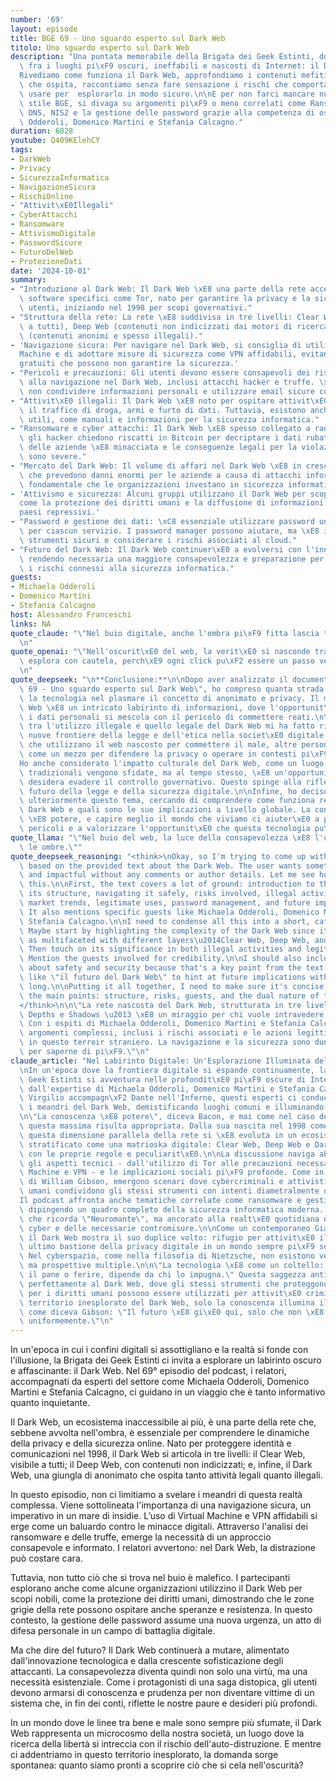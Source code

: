 ```yaml
---
number: '69'
layout: episode
title: BGE 69 - Uno sguardo esperto sul Dark Web
titolo: Uno sguardo esperto sul Dark Web
description: "Una puntata memorabile della Brigata dei Geek Estinti, dove ci si addentra\
  \ fra i luoghi pi\xF9 oscuri, ineffabili e nascosti di Internet: il Dark Web.\r\n\
  Rivediamo come funziona il Dark Web, approfondiamo i contenuti mefitici ma non solo\
  \ che ospita, raccontiamo senza fare sensazione i rischi che comporta e quali accorgimenti\
  \ usare per  esplorarlo in modo sicuro.\n\nE per non farci mancare nulla, in puro\
  \ stile BGE, si divaga su argomenti pi\xF9 o meno correlati come Ransomware, Blacklist\
  \ DNS, NIS2 e la gestione delle password grazie alla competenza di ospiti come Michaela\
  \ Odderoli, Domenico Martini e Stefania Calcagno."
duration: 6828
youtube: Q409KElehCY
tags:
- DarkWeb
- Privacy
- SicurezzaInformatica
- NavigazioneSicura
- RischiOnline
- "Attivit\xE0Illegali"
- CyberAttacchi
- Ransomware
- AttivismoDigitale
- PasswordSicure
- FuturoDelWeb
- ProtezioneDati
date: '2024-10-01'
summary:
- "Introduzione al Dark Web: Il Dark Web \xE8 una parte della rete accessibile tramite\
  \ software specifici come Tor, nato per garantire la privacy e la sicurezza degli\
  \ utenti, iniziando nel 1998 per scopi governativi."
- "Struttura della rete: La rete \xE8 suddivisa in tre livelli: Clear Web (accessibile\
  \ a tutti), Deep Web (contenuti non indicizzati dai motori di ricerca) e Dark Web\
  \ (contenuti anonimi e spesso illegali)."
- 'Navigazione sicura: Per navigare nel Dark Web, si consiglia di utilizzare una Virtual
  Machine e di adottare misure di sicurezza come VPN affidabili, evitando strumenti
  gratuiti che possono non garantire la sicurezza.'
- "Pericoli e precauzioni: Gli utenti devono essere consapevoli dei rischi associati\
  \ alla navigazione nel Dark Web, inclusi attacchi hacker e truffe. \xC8 fondamentale\
  \ non condividere informazioni personali e utilizzare email sicure come ProtonMail."
- "Attivit\xE0 illegali: Il Dark Web \xE8 noto per ospitare attivit\xE0 illegali come\
  \ il traffico di droga, armi e furto di dati. Tuttavia, esistono anche forum e risorse\
  \ utili, come manuali e informazioni per la sicurezza informatica."
- "Ransomware e cyber attacchi: Il Dark Web \xE8 spesso collegato a ransomware, dove\
  \ gli hacker chiedono riscatti in Bitcoin per decriptare i dati rubati. La sicurezza\
  \ delle aziende \xE8 minacciata e le conseguenze legali per la violazione dei dati\
  \ sono severe."
- "Mercato del Dark Web: Il volume di affari nel Dark Web \xE8 in crescita, con stime\
  \ che prevedono danni enormi per le aziende a causa di attacchi informatici. \xC8\
  \ fondamentale che le organizzazioni investano in sicurezza informatica."
- 'Attivismo e sicurezza: Alcuni gruppi utilizzano il Dark Web per scopi legittimi,
  come la protezione dei diritti umani e la diffusione di informazioni sensibili in
  paesi repressivi.'
- "Password e gestione dei dati: \xC8 essenziale utilizzare password uniche e complesse\
  \ per ciascun servizio. I password manager possono aiutare, ma \xE8 importante scegliere\
  \ strumenti sicuri e considerare i rischi associati al cloud."
- "Futuro del Dark Web: Il Dark Web continuer\xE0 a evolversi con l'innovazione tecnologica,\
  \ rendendo necessaria una maggiore consapevolezza e preparazione per affrontare\
  \ i rischi connessi alla sicurezza informatica."
guests:
- Michaela Odderoli
- Domenico Martini
- Stefania Calcagno
host: Alessandro Franceschi
links: NA
quote_claude: "\"Nel buio digitale, anche l'ombra pi\xF9 fitta lascia tracce di luce\"\
  \n"
quote_openai: "\"Nell'oscurit\xE0 del web, la verit\xE0 si nasconde tra le ombre:\
  \ esplora con cautela, perch\xE9 ogni click pu\xF2 essere un passo verso l'ignoto.\"\
  \n"
quote_deepseek: "\n**Conclusione:**\n\nDopo aver analizzato il documentario \"BGE\
  \ 69 - Uno sguardo esperto sul Dark Web\", ho compreso quanta strada abbia fatto\
  \ la tecnologia nel plasmare il concetto di anonimato e privacy. Il mondo del Deep\
  \ Web \xE8 un intricato labirinto di informazioni, dove l'opportunit\xE0 di proteggere\
  \ i dati personali si mescola con il pericolo di commettere reati.\n\nIl contrasto\
  \ tra l'utilizzo illegale e quello legale del Dark Web mi ha fatto riflettere sulle\
  \ nuove frontiere della legge e dell'etica nella societ\xE0 digitale. Mentresome\
  \ che utilizzano il web nascosto per commettere il male, altre persone lo vedono\
  \ come un mezzo per difendere la privacy o operare in contesti pi\xF9 liberi.\n\n\
  Ho anche considerato l'impatto culturale del Dark Web, come un luogo dove le regole\
  \ tradizionali vengono sfidate, ma al tempo stesso, \xE8 un'opportunit\xE0 per chi\
  \ desidera evadere il controllo governativo. Questo spinge alla riflessione sul\
  \ futuro della legge e della sicurezza digitale.\n\nInfine, ho deciso di approfondire\
  \ ulteriormente questo tema, cercando di comprendere come funziona realmente il\
  \ Dark Web e quali sono le sue implicazioni a livello globale. La consapevolezza\
  \ \xE8 potere, e capire meglio il mondo che viviamo ci aiuter\xE0 a prevenire i\
  \ pericoli e a valorizzare l'opportunit\xE0 che questa tecnologia pu\xF2 offrire.\n"
quote_llama: "\"Nel buio del web, la luce della consapevolezza \xE8 l'unica arma contro\
  \ le ombre.\""
quote_deepseek_reasoning: "<think>\nOkay, so I'm trying to come up with a citation\
  \ based on the provided text about the Dark Web. The user wants something memorable\
  \ and impactful without any comments or author details. Let me see how to approach\
  \ this.\n\nFirst, the text covers a lot of ground: introduction to the Dark Web,\
  \ its structure, navigating it safely, risks involved, illegal activities, ransomware,\
  \ market trends, legitimate uses, password management, and future implications.\
  \ It also mentions specific guests like Michaela Odderoli, Domenico Martini, and\
  \ Stefania Calcagno.\n\nI need to condense all this into a short, catchy statement.\
  \ Maybe start by highlighting the complexity of the Dark Web since it's described\
  \ as multifaceted with different layers\u2014Clear Web, Deep Web, and Dark Web.\
  \ Then touch on its significance in both illegal activities and legitimate purposes.\
  \ Mention the guests involved for credibility.\n\nI should also include elements\
  \ about safety and security because that's a key point from the text. Perhaps something\
  \ like \"il futuro del Dark Web\" to hint at future implications without being too\
  \ long.\n\nPutting it all together, I need to make sure it's concise but covers\
  \ the main points: structure, risks, guests, and the dual nature of the Dark Web.\n\
  </think>\n\n\"La rete nascosta del Dark Web, strutturata in tre livelli \u2013 Clarity,\
  \ Depths e Shadows \u2013 \xE8 un miraggio per chi vuole intravedere il futuro.\
  \ Con i ospiti di Michaela Odderoli, Domenico Martini e Stefania Calcagno, si affronteranno\
  \ argomenti complessi, inclusi i rischi associati e le azioni legittime che si nascondono\
  \ in questo terroir straniero. La navigazione e la sicurezza sono dunque fondamentali\
  \ per saperne di pi\xF9.\"\n"
claude_article: "Nel Labirinto Digitale: Un'Esplorazione Illuminata del Dark Web\n\
  \nIn un'epoca dove la frontiera digitale si espande continuamente, la Brigata dei\
  \ Geek Estinti si avventura nelle profondit\xE0 pi\xF9 oscure di Internet, guidata\
  \ dall'expertise di Michaela Odderoli, Domenico Martini e Stefania Calcagno. Come\
  \ Virgilio accompagn\xF2 Dante nell'Inferno, questi esperti ci conducono attraverso\
  \ i meandri del Dark Web, demistificando luoghi comuni e illuminando zone d'ombra.\n\
  \n\"La conoscenza \xE8 potere\", diceva Bacon, e mai come nel caso del Dark Web\
  \ questa massima risulta appropriata. Dalla sua nascita nel 1998 come progetto governativo,\
  \ questa dimensione parallela della rete si \xE8 evoluta in un ecosistema complesso,\
  \ stratificato come una matrioska digitale: Clear Web, Deep Web e Dark Web, ognuno\
  \ con le proprie regole e peculiarit\xE0.\n\nLa discussione naviga abilmente tra\
  \ gli aspetti tecnici - dall'utilizzo di Tor alle precauzioni necessarie come Virtual\
  \ Machine e VPN - e le implicazioni sociali pi\xF9 profonde. Come in un romanzo\
  \ di William Gibson, emergono scenari dove cybercriminali e attivisti per i diritti\
  \ umani condividono gli stessi strumenti con intenti diametralmente opposti.\n\n\
  Il podcast affronta anche tematiche correlate come ransomware e gestione delle password,\
  \ dipingendo un quadro completo della sicurezza informatica moderna. \xC8 un viaggio\
  \ che ricorda \"Neuromante\", ma ancorato alla realt\xE0 quotidiana delle minacce\
  \ cyber e delle necessarie contromisure.\n\nCome un contemporaneo Giano bifronte,\
  \ il Dark Web mostra il suo duplice volto: rifugio per attivit\xE0 illecite ma anche\
  \ ultimo bastione della privacy digitale in un mondo sempre pi\xF9 sorvegliato.\
  \ Nel cyberspazio, come nella filosofia di Nietzsche, non esistono verit\xE0 assolute\
  \ ma prospettive multiple.\n\n\"La tecnologia \xE8 come un coltello: pu\xF2 tagliare\
  \ il pane o ferire, dipende da chi lo impugna.\" Questa saggezza antica si applica\
  \ perfettamente al Dark Web, dove gli stessi strumenti che proteggono gli attivisti\
  \ per i diritti umani possono essere utilizzati per attivit\xE0 criminali.\n\nNel\
  \ territorio inesplorato del Dark Web, solo la conoscenza illumina il cammino. E\
  \ come diceva Gibson: \"Il futuro \xE8 gi\xE0 qui, solo che non \xE8 distribuito\
  \ uniformemente.\"\n"
---
```

In un'epoca in cui i confini digitali si assottigliano e la realtà si fonde con l'illusione, la Brigata dei Geek Estinti ci invita a esplorare un labirinto oscuro e affascinante: il Dark Web. Nel 69° episodio del podcast, i relatori, accompagnati da esperti del settore come Michaela Odderoli, Domenico Martini e Stefania Calcagno, ci guidano in un viaggio che è tanto informativo quanto inquietante.

Il Dark Web, un ecosistema inaccessibile ai più, è una parte della rete che, sebbene avvolta nell'ombra, è essenziale per comprendere le dinamiche della privacy e della sicurezza online. Nato per proteggere identità e comunicazioni nel 1998, il Dark Web si articola in tre livelli: il Clear Web, visibile a tutti; il Deep Web, con contenuti non indicizzati; e, infine, il Dark Web, una giungla di anonimato che ospita tanto attività legali quanto illegali.

In questo episodio, non ci limitiamo a svelare i meandri di questa realtà complessa. Viene sottolineata l'importanza di una navigazione sicura, un imperativo in un mare di insidie. L’uso di Virtual Machine e VPN affidabili si erge come un baluardo contro le minacce digitali. Attraverso l'analisi dei ransomware e delle truffe, emerge la necessità di un approccio consapevole e informato. I relatori avvertono: nel Dark Web, la distrazione può costare cara.

Tuttavia, non tutto ciò che si trova nel buio è malefico. I partecipanti esplorano anche come alcune organizzazioni utilizzino il Dark Web per scopi nobili, come la protezione dei diritti umani, dimostrando che le zone grigie della rete possono ospitare anche speranze e resistenza. In questo contesto, la gestione delle password assume una nuova urgenza, un atto di difesa personale in un campo di battaglia digitale.

Ma che dire del futuro? Il Dark Web continuerà a mutare, alimentato dall'innovazione tecnologica e dalla crescente sofisticazione degli attaccanti. La consapevolezza diventa quindi non solo una virtù, ma una necessità esistenziale. Come i protagonisti di una saga distopica, gli utenti devono armarsi di conoscenza e prudenza per non diventare vittime di un sistema che, in fin dei conti, riflette le nostre paure e desideri più profondi.

In un mondo dove le linee tra bene e male sono sempre più sfumate, il Dark Web rappresenta un microcosmo della nostra società, un luogo dove la ricerca della libertà si intreccia con il rischio dell'auto-distruzione. E mentre ci addentriamo in questo territorio inesplorato, la domanda sorge spontanea: quanto siamo pronti a scoprire ciò che si cela nell'oscurità?
